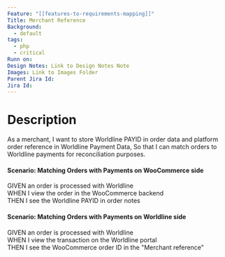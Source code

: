 ```yaml
---
Feature: "[[features-to-requirements-mapping]]"
Title: Merchant Reference
Background:
  - default
tags:
  - php
  - critical
Runn on: 
Design Notes: Link to Design Notes Note
Images: Link to Images Folder
Parent Jira Id: 
Jira Id: 
---
```


# Description

As a merchant,
I want to store Worldline PAYID in order data and platform order reference in Worldline Payment Data,
So that I can match orders to Worldline payments for reconciliation purposes.

#### Scenario: Matching Orders with Payments on WooCommerce side

GIVEN an order is processed with Worldline  
WHEN I view the order in the WooCommerce backend  
THEN I see the Worldline PAYID in order notes  

#### Scenario: Matching Orders with Payments on Worldline side

GIVEN an order is processed with Worldline  
WHEN I view the transaction on the Worldline portal  
THEN I see the WooCommerce order ID in the "Merchant reference"    
